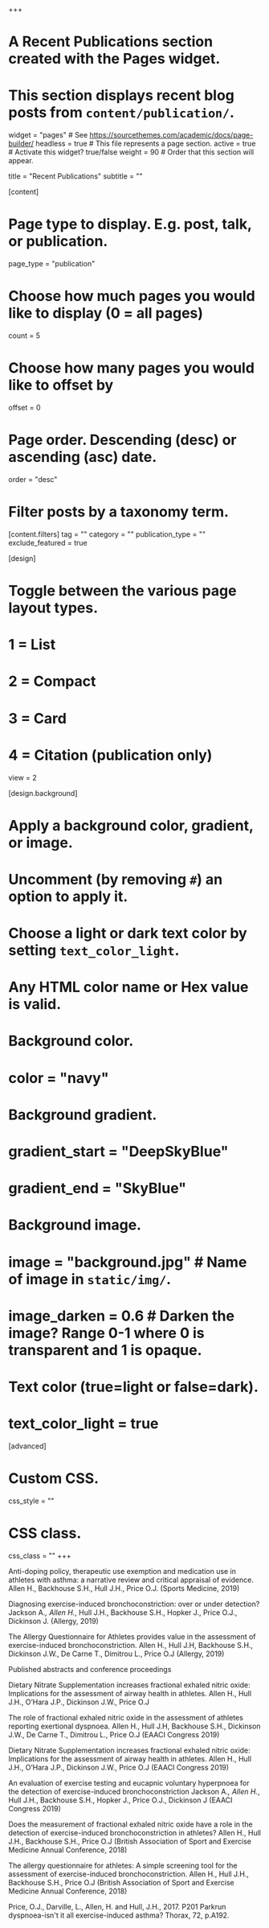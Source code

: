 +++
# A Recent Publications section created with the Pages widget.
# This section displays recent blog posts from `content/publication/`.

widget = "pages"  # See https://sourcethemes.com/academic/docs/page-builder/
headless = true  # This file represents a page section.
active = true  # Activate this widget? true/false
weight = 90  # Order that this section will appear.

title = "Recent Publications"
subtitle = ""

[content]
  # Page type to display. E.g. post, talk, or publication.
  page_type = "publication"
  
  # Choose how much pages you would like to display (0 = all pages)
  count = 5
  
  # Choose how many pages you would like to offset by
  offset = 0

  # Page order. Descending (desc) or ascending (asc) date.
  order = "desc"

  # Filter posts by a taxonomy term.
  [content.filters]
    tag = ""
    category = ""
    publication_type = ""
    exclude_featured = true
  
[design]
  # Toggle between the various page layout types.
  #   1 = List
  #   2 = Compact
  #   3 = Card
  #   4 = Citation (publication only)
  view = 2
  
[design.background]
  # Apply a background color, gradient, or image.
  #   Uncomment (by removing `#`) an option to apply it.
  #   Choose a light or dark text color by setting `text_color_light`.
  #   Any HTML color name or Hex value is valid.
    
  # Background color.
  # color = "navy"
  
  # Background gradient.
  # gradient_start = "DeepSkyBlue"
  # gradient_end = "SkyBlue"
  
  # Background image.
  # image = "background.jpg"  # Name of image in `static/img/`.
  # image_darken = 0.6  # Darken the image? Range 0-1 where 0 is transparent and 1 is opaque.

  # Text color (true=light or false=dark).
  # text_color_light = true  
  
[advanced]
 # Custom CSS. 
 css_style = ""
 
 # CSS class.
 css_class = ""
+++

Anti-doping policy, therapeutic use exemption and medication use in athletes with asthma: a narrative review and critical appraisal of evidence. Allen H., Backhouse S.H., Hull J.H., Price O.J. (Sports Medicine, 2019)

Diagnosing exercise-induced bronchoconstriction: over or under detection? Jackson A.*, Allen H.*, Hull J.H., Backhouse S.H., Hopker J., Price O.J., Dickinson J. (Allergy, 2019)

The Allergy Questionnaire for Athletes provides value in the assessment of exercise-induced bronchoconstriction. Allen H., Hull J.H, Backhouse S.H., Dickinson J.W., De Carne T., Dimitrou L., Price O.J (Allergy, 2019)

Published abstracts and conference proceedings

Dietary Nitrate Supplementation increases fractional exhaled nitric oxide: Implications for the assessment of airway health in athletes. Allen H., Hull J.H., O’Hara J.P., Dickinson J.W., Price O.J

The role of fractional exhaled nitric oxide in the assessment of athletes reporting exertional dyspnoea. Allen H., Hull J.H, Backhouse S.H., Dickinson J.W., De Carne T., Dimitrou L., Price O.J (EAACI Congress 2019)

Dietary Nitrate Supplementation increases fractional exhaled nitric oxide: Implications for the assessment of airway health in athletes. Allen H., Hull J.H., O’Hara J.P., Dickinson J.W., Price O.J (EAACI Congress 2019)

An evaluation of exercise testing and eucapnic voluntary hyperpnoea for the detection of exercise-induced bronchoconstriction Jackson A.*, Allen H.*, Hull J.H., Backhouse S.H., Hopker J., Price O.J., Dickinson J (EAACI Congress 2019)

Does the measurement of fractional exhaled nitric oxide have a role in the detection of exercise-induced bronchoconstriction in athletes? Allen H., Hull J.H., Backhouse S.H., Price O.J (British Association of Sport and Exercise Medicine Annual Conference, 2018)

The allergy questionnaire for athletes: A simple screening tool for the assessment of exercise-induced bronchoconstriction. Allen H., Hull J.H., Backhouse S.H., Price O.J (British Association of Sport and Exercise Medicine Annual Conference, 2018)

Price, O.J., Darville, L., Allen, H. and Hull, J.H., 2017. P201 Parkrun dyspnoea-isn't it all exercise-induced asthma? Thorax, 72, p.A192.
